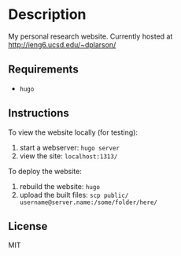 # Description
My personal research website. Currently hosted at http://ieng6.ucsd.edu/~dplarson/

## Requirements
- ``hugo``

## Instructions
To view the website locally (for testing):
1. start a webserver: ``hugo server``
2. view the site: ``localhost:1313/``

To deploy the website:
1. rebuild the website: ``hugo``
2. upload the built files: ``scp public/ username@server.name:/some/folder/here/``

## License
MIT
